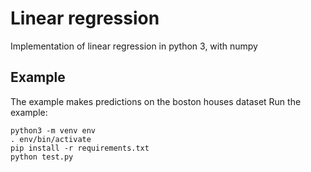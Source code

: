# Linear regression

Implementation of linear regression in python 3, with numpy

## Example

The example makes predictions on the boston houses dataset
Run the example:
```
python3 -m venv env
. env/bin/activate
pip install -r requirements.txt
python test.py
```
